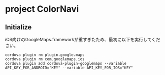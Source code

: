 # project ColorNavi

## Initialize

iOS向けのGoogleMaps.frameworkが重すぎたため、最初に以下を実行してください。

```
cordova plugin rm plugin.google.maps
cordova plugin rm com.googlemaps.ios
cordova plugin add cordova-plugin-googlemaps --variable API_KEY_FOR_ANDROID="KEY" --variable API_KEY_FOR_IOS="KEY"
```
